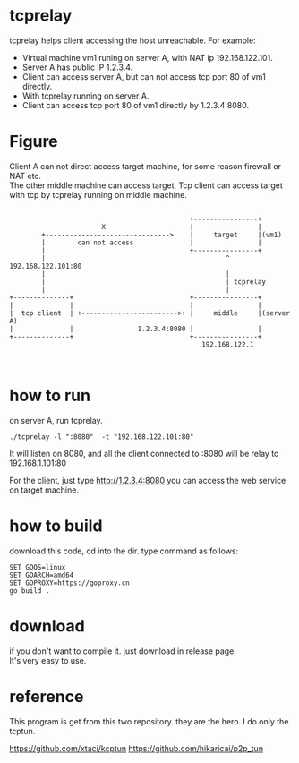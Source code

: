 # tcprelay
tcprelay helps client accessing the host unreachable.
For example:  
- Virtual machine vm1 runing on server A, with NAT ip 192.168.122.101.  
- Server A has public IP 1.2.3.4.  
- Client can access server A, but can not access tcp port 80 of vm1 directly.  
- With tcprelay running on server A.  
- Client can access tcp port 80 of vm1 directly by 1.2.3.4:8080.  


# Figure
Client A can not direct access  target machine, for some reason firewall or NAT etc.  
The other middle machine can access target.
Tcp client can access target with tcp by tcprelay running on middle machine.

```
                                                
                                             +----------------+
                       X                     |                |
        +------------------------------->    |     target     |(vm1)
        |        can not access              |                |
        |                                    +----------------+
        |                                             ^  192.168.122.101:80
        |                                             |
        |                                             | tcprelay
        |                                             |
+--------------+                             +----------------+
|              |                             |                |
|  tcp client  | +------------------------>+ |     middle     |(server A)
|              |                1.2.3.4:8080 |                |
+--------------+                             +----------------+
                                                192.168.122.1



```
# how to run 
on server A, run tcprelay.  
```
./tcprelay -l ":8080"  -t "192.168.122.101:80"
```
It will listen on 8080, and all the client connected to :8080  will be relay to 192.168.1.101:80 

For the client, just  type  http://1.2.3.4:8080   you can access the web service on target machine.


# how to build  
download this code, cd into the dir.
type command as follows:  
```
SET GOOS=linux
SET GOARCH=amd64
SET GOPROXY=https://goproxy.cn
go build .
```


# download 
if you don't want to compile it. just download in release page.  
It's very easy to use.



# reference
This program is get from this two repository. they are the hero.
I do only the tcptun. 

https://github.com/xtaci/kcptun 
https://github.com/hikaricai/p2p_tun 



